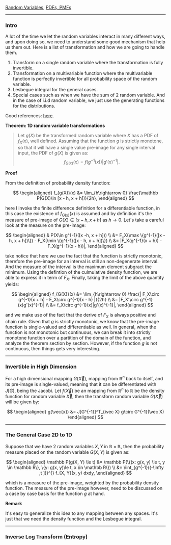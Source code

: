 [Random Variables](../../AMATH%20561%20Probability%20Theory/Probability%20Basics/Random%20Variables.md), [PDFs, PMFs](PDFs,%20PMFs.md)

---
### **Intro**

A lot of the time we let the random variables interact in many different ways, and upon doing so, we need to understand some good mechanism that help us them out. Here is a list of transformation and how we are going to handle them. 
1. Transform on a single random variable where the transformation is fully invertible. 
2. Transformation on a multivariable function where the multivariable function is perfectly invertible for all probability space of the random variable. 
3. Lesbegue integral for the general cases. 
4. Special cases such as when we have the sum of 2 random variable. And in the case of i.i.d random variable, we just use the generating functions for the distributions. 

Good references: [here](https://en.wikipedia.org/wiki/Probability_density_function#Function_of_random_variables_and_change_of_variables_in_the_probability_density_function). 

**Theorem: 1D random variable transformations**

> Let $g(X)$ be the transformed random variable where $X$ has a PDF of $f_X(x)$, well defined. Assuming that the function $g$ is strictly monotone, so that it will have a single value pre-image for any single interval input, the PDF of $g(X)$ is given as: 
> $$f_{G(x)}(x) = f(g^{-1}(x))|g'(x)^{-1}|. $$

**Proof**

From the definition of probability density function: 

$$
\begin{aligned}
    f_{g(X)}(x) &= \lim_{h\rightarrow 0}
    \frac{\mathbb P(G(X)\in [x - h, x + h])}{2h}, 
\end{aligned}
$$

here I invoke the finite difference definition for a differentiable function, in this case the existence of $f_{G(x)}(x)$ is assumed and by definition it's the measure of pre-image of $G(X)\in [x - h, x + h]$ as $h\rightarrow 0$. Let's take a careful look at the measure on the pre-image: 

$$
\begin{aligned}
    & P(X\in g^{-1}([x -h, x + h]))
    \\
    &=  
    F_X(\max \{g^{-1}([x - h, x + h])\}) - F_X(\min \{g^{-1}([x - h, x + h])\})
    \\
    &= |F_X(g^{-1}(x + h)) - F_X(g^{-1}(x - h))|, 
\end{aligned}
$$

take notice that here we use the fact that the function is strictly monotonic, therefore the pre-image for an interval is still an non-degenerate interval. And the measure of the interval is the maximum element subgract the minimum. Using the defintion of the culmulative density function, we are able to express it in term of $F_X$. Finally, taking the limit of the above quantity yields: 

$$
\begin{aligned}
    f_{G(X)}(x) &= 
    \lim_{h\rightarrow 0}
    \frac{|
        F_X\circ g^{-1}(x + h) - F_X\circ g^{-1}(x - h)
    |}{2h}
    \\
    &= |F_X'\circ g^{-1}(x)g'(x)^{-1}|
    \\
    &= f_X\circ g^{-1}(x)|g'(x)^{-1}|, 
\end{aligned}
$$

and we make use of the fact that the derive of $F_X$ is always positive and chain rule. Given that $g$ is strictly monotonic, we know that the pre-image function is single-valued and differentiable as well. In general, when the function is not monotonic but continuous, we can break it into strictly monotone function over a partition of the domain of the function, and analyze the theorem section by section. However, if the function $g$ is not continuous, then things gets very interesting. 

---
### **Invertible in High Dimension**

For a high dimensional mapping $G(\vec{X})$, mapping from $\mathbb R^n$ back to itself, and its pre-image is single-valued, meaning that it can be differentiated with $J[G]$, being the Jacobi. Let $f(\vec{X})$ be an mapping from $\mathbb R^n$ to $\mathbb R$ be the  density function for random variable $\vec{X}$, then the transform random variable $G(\vec {X})$ will be given by: 

$$
\begin{aligned}
    g(\vec{x}) &= 
    J[G^{-1}]^T_{\vec X} g\circ G^{-1}(\vec X)
\end{aligned}
$$

---
### **The General Case 2D to 1D**

Suppose that we have 2 random variables $X, Y$ in $\mathbb R\times \mathbb R$, then the probability measure placed on the random variable $G(X, Y)$ is given as: 

$$
\begin{aligned}
    \mathbb P(g(X, Y) \le t) &= 
    \mathbb P(\{(x: g(x, y) \le t, y \in \mathbb R\}, \{y: g(x, y)\le t, x \in \mathbb R\})
    \\
    &= \iint_{g^{-1}((-\infty ,t ])}^{} 
    f_{X, Y}(x, y)
    dxdy, 
\end{aligned}
$$

which is a measure of the pre-image, weighted by the probability density function. The measure of the pre-image however, need to be discussed on a case by case basis for the function $g$ at hand. 

**Remark**

It's easy to generalize this idea to any mapping between any spaces. It's just that we need the density function and the Lesbegue integral. 


---
### **Inverse Log Transform (Entropy)**





